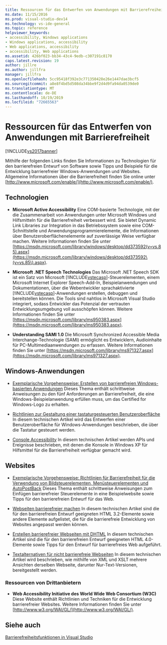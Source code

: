 ```yaml
---
title: Ressourcen für das Entwerfen von Anwendungen mit Barrierefreiheit | Microsoft-Dokumentation
ms.date: 11/15/2016
ms.prod: visual-studio-dev14
ms.technology: vs-ide-general
ms.topic: reference
helpviewer_keywords:
- accessibility, Windows applications
- Windows applications, accessibility
- Web applications, accessibility
- accessibility, Web applications
ms.assetid: 426bf023-bb34-43c4-9edb-c307191c8170
caps.latest.revision: 19
author: jillre
ms.author: jillfra
manager: jillfra
ms.openlocfilehash: 5cc95418f392e3c771350428e26e1447dae3bcf5
ms.sourcegitcommit: a8e8f4bd5d508da34bbe9f2d4d9fa94da0539de0
ms.translationtype: MT
ms.contentlocale: de-DE
ms.lasthandoff: 10/19/2019
ms.locfileid: "72665563"
---
```

# <a name="resources-for-designing-accessible-applications"></a>Ressourcen für das Entwerfen von Anwendungen mit Barrierefreiheit
[!INCLUDE[vs2017banner](../../includes/vs2017banner.md)]

Mithilfe der folgenden Links finden Sie Informationen zu Technologien für den barrierefreien Entwurf von Software sowie Tipps und Beispiele für die Entwicklung barrierefreier Windows-Anwendungen und Websites. Allgemeine Informationen über die Barrierefreiheit finden Sie online unter [http://www.microsoft.com/enable/](http://www.microsoft.com/enable/).

## <a name="technologies"></a>Technologien

- **Microsoft Active Accessibility** Eine COM-basierte Technologie, mit der die Zusammenarbeit von Anwendungen unter Microsoft Windows und Hilfsmitteln für die Barrierefreiheit verbessert wird. Sie bietet Dynamic Link Libraries zur Integration in das Betriebssystem sowie eine COM-Schnittstelle und Anwendungsprogrammierelemente, die Informationen über Benutzeroberflächenelemente auf zuverlässige Weise verfügbar machen. Weitere Informationen finden Sie unter [https://msdn.microsoft.com/library/windows/desktop/dd373592(v=vs.85).aspx](https://msdn.microsoft.com/library/windows/desktop/dd373592\(v=vs.85\).aspx).

- **Microsoft .NET Speech Technologies** Das Microsoft .NET Speech SDK ist ein Satz von Microsoft [!INCLUDE[vstecasp](../../includes/vstecasp-md.md)]-Steuerelementen, einem Microsoft Internet Explorer Speech-Add-In, Beispielanwendungen und Dokumentationen, über die Webentwickler sprachaktivierte [!INCLUDE[vstecasp](../../includes/vstecasp-md.md)]-Anwendungen erstellen, debuggen und bereitstellen können. Die Tools sind nahtlos in Microsoft Visual Studio integriert, sodass Entwickler das Potenzial der vertrauten Entwicklungsumgebung voll ausschöpfen können. Weitere Informationen finden Sie unter [https://msdn.microsoft.com/library/ms950383.aspx](https://msdn.microsoft.com/library/ms950383.aspx).

- **Understanding SAMI 1.0** Die Microsoft Synchronized Accessible Media Interchange-Technologie (SAMI) ermöglicht es Entwicklern, Audioinhalte für PC-Multimediaanwendungen zu erfassen. Weitere Informationen finden Sie unter [https://msdn.microsoft.com/library/ms971327.aspx](https://msdn.microsoft.com/library/ms971327.aspx).

## <a name="windows-applications"></a>Windows-Anwendungen

- [Exemplarische Vorgehensweise: Erstellen von barrierefreien Windows-basierten Anwendungen](https://msdn.microsoft.com/library/654c7f2f-1586-480b-9f12-9d9b8f5cc32b) Dieses Thema enthält schrittweise Anweisungen zu den fünf Anforderungen an Barrierefreiheit, die eine Windows-Beispielanwendung erfüllen muss, um das Certified for Windows-Logo zu erhalten.

- [Richtlinien zur Gestaltung einer tastaturgesteuerten Benutzeroberfläche](/previous-versions/windows/desktop/dnacc/guidelines-for-keyboard-user-interface-design) In diesem technischen Artikel wird das Entwerfen einer Benutzeroberfläche für Windows-Anwendungen beschrieben, die über die Tastatur gesteuert werden.

- [Console Accessibility](/previous-versions/windows/desktop/dnacc/console-accessibility) In diesem technischen Artikel werden APIs und Ereignisse beschrieben, mit denen die Konsole in Windows XP für Hilfsmittel für die Barrierefreiheit verfügbar gemacht wird.

## <a name="web-sites"></a>Websites

- [Exemplarische Vorgehensweise: Richtlinien für Barrierefreiheit für die Verwendung von Bildsteuerelementen, Menüsteuerelementen und AutoPostBack](https://msdn.microsoft.com/library/ff7b5021-48b3-46bf-921f-9fe1e0e32202) Dieses Thema enthält schrittweise Anweisungen zum Einfügen barrierefreier Steuerelemente in eine Beispielwebsite sowie Tipps für den barrierefreien Entwurf für das Web.

- [Webseiten barrierefreier machen](/previous-versions/windows/desktop/dnacc/making-web-pages-more-accessible) In diesem technischen Artikel sind die für den barrierefreien Entwurf geeigneten HTML 3.2-Elemente sowie andere Elemente aufgelistet, die für die barrierefreie Entwicklung von Websites angepasst werden können.

- [Erstellen barrierefreier Webseiten mit DHTML](/previous-versions//ms528445(v=vs.85)) In diesem technischen Artikel sind die für den barrierefreien Entwurf geeigneten HTML 4.0-Elemente sowie Tipps für den Entwurf für barrierefreies Web aufgeführt.

- [Textalternativen für nicht barrierefreie Webseiten](/previous-versions/windows/desktop/dnacc/text-alternatives-to-inaccessible-web-pages) In diesem technischen Artikel wird beschrieben, wie mithilfe von XML und XSLT mehrere Ansichten derselben Webseite, darunter Nur-Text-Versionen, bereitgestellt werden.

### <a name="third-party-resources"></a>Ressourcen von Drittanbietern

- **Web Accessibility Initiative des World Wide Web Consortium (W3C)** Diese Website enthält Richtlinien und Techniken für die Entwicklung barrierefreier Websites. Weitere Informationen finden Sie unter [http://www.w3.org/WAI/GL/](http://www.w3.org/WAI/GL/).

## <a name="see-also"></a>Siehe auch
 [Barrierefreiheitsfunktionen in Visual Studio](../../ide/reference/accessibility-features-of-visual-studio.md)
